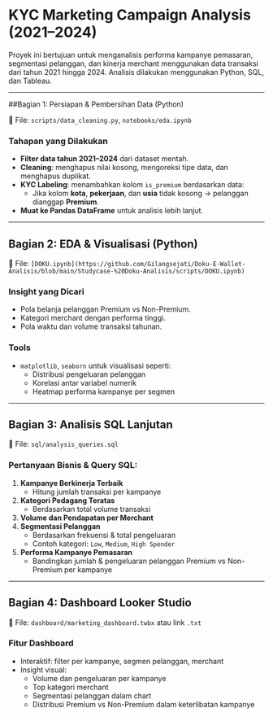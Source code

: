 # KYC Marketing Campaign Analysis (2021–2024)

Proyek ini bertujuan untuk menganalisis performa kampanye pemasaran, segmentasi pelanggan, dan kinerja merchant menggunakan data transaksi dari tahun 2021 hingga 2024. Analisis dilakukan menggunakan Python, SQL, dan Tableau.

---

##Bagian 1: Persiapan & Pembersihan Data (Python)

📌 File: `scripts/data_cleaning.py`, `notebooks/eda.ipynb`

### Tahapan yang Dilakukan
- **Filter data tahun 2021–2024** dari dataset mentah.
- **Cleaning**: menghapus nilai kosong, mengoreksi tipe data, dan menghapus duplikat.
- **KYC Labeling**: menambahkan kolom `is_premium` berdasarkan data:
  - Jika kolom **kota**, **pekerjaan**, dan **usia** tidak kosong → pelanggan dianggap **Premium**.
- **Muat ke Pandas DataFrame** untuk analisis lebih lanjut.

---

## Bagian 2: EDA & Visualisasi (Python)

📌 File: `[DOKU.ipynb](https://github.com/Gilangsejati/Doku-E-Wallet-Analisis/blob/main/Studycase-%20Doku-Analisis/scripts/DOKU.ipynb)
`

### Insight yang Dicari
- Pola belanja pelanggan Premium vs Non-Premium.
- Kategori merchant dengan performa tinggi.
- Pola waktu dan volume transaksi tahunan.

### Tools
- `matplotlib`, `seaborn` untuk visualisasi seperti:
  - Distribusi pengeluaran pelanggan
  - Korelasi antar variabel numerik
  - Heatmap performa kampanye per segmen

---

## Bagian 3: Analisis SQL Lanjutan

📌 File: `sql/analysis_queries.sql`

### Pertanyaan Bisnis & Query SQL:
1. **Kampanye Berkinerja Terbaik**
   - Hitung jumlah transaksi per kampanye
2. **Kategori Pedagang Teratas**
   - Berdasarkan total volume transaksi
3. **Volume dan Pendapatan per Merchant**
4. **Segmentasi Pelanggan**
   - Berdasarkan frekuensi & total pengeluaran
   - Contoh kategori: `Low`, `Medium`, `High Spender`
5. **Performa Kampanye Pemasaran**
   - Bandingkan jumlah & pengeluaran pelanggan Premium vs Non-Premium per kampanye

---

## Bagian 4: Dashboard Looker Studio

📌 File: `dashboard/marketing_dashboard.twbx` atau link `.txt`

### Fitur Dashboard
- Interaktif: filter per kampanye, segmen pelanggan, merchant
- Insight visual:
  - Volume dan pengeluaran per kampanye
  - Top kategori merchant
  - Segmentasi pelanggan dalam chart
  - Distribusi Premium vs Non-Premium dalam keterlibatan kampanye

